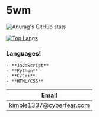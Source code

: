 # 5wm
![Anurag's GitHub stats](https://github-readme-stats.vercel.app/api?username=5wm&show_icons=true&theme=dark)

[![Top Langs](https://github-readme-stats.vercel.app/api/top-langs/?username=5wm&theme=dark)](https://github.com/anuraghazra/github-readme-stats)
### Languages!
 ```
- **JavaScript**
- **Python**
- **C/C++**
- **HTML/CSS**
```
| Email | 
| ------------- |
| kimble1337@cyberfear.com | 
